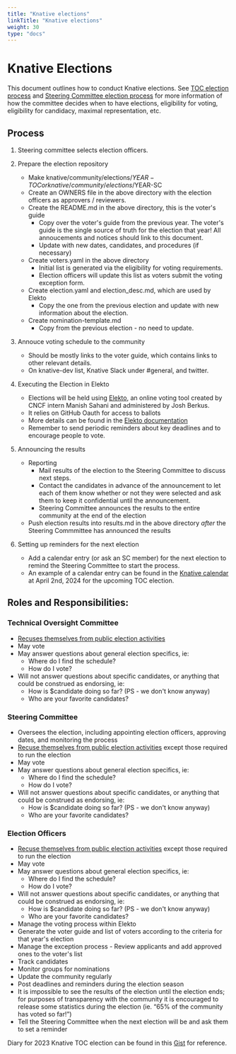 ```yaml
---
title: "Knative elections"
linkTitle: "Knative elections"
weight: 30
type: "docs"
---
```


# Knative Elections

This document outlines how to conduct Knative elections. See [TOC election process](../mechanics/TOC.md) and [Steering Committee election process](../mechanics/SC.md) for more information of how the committee decides when to have elections, eligibility for voting, eligibility for candidacy, maximal representation, etc.

## Process

1. Steering committee selects election officers.

2. Prepare the election repository

    * Make knative/community/elections/$YEAR-TOC or knative/community/elections/$YEAR-SC
    * Create an OWNERS file in the above directory with the election officers as approvers / reviewers.
    * Create the README.md in the above directory, this is the voter's guide
        * Copy over the voter's guide from the previous year. The voter's guide is the single source of truth for the election that year! All annoucements and notices should link to this document.
        * Update with new dates, candidates, and procedures (if necessary)
    * Create voters.yaml in the above directory
        * Initial list is generated via the eligibility for voting requirements.
        * Election officers will update this list as voters submit the voting exception form.
    * Create election.yaml and election_desc.md, which are used by Elekto
        * Copy the one from the previous election and update with new information about the election.
    * Create nomination-template.md
        * Copy from the previous election - no need to update.

3. Annouce voting schedule to the community

    * Should be mostly links to the voter guide, which contains links to other relevant details.
    * On knative-dev list, Knative Slack under #general, and twitter.

4. Executing the Election in Elekto

    * Elections will be held using [Elekto](https://elekto.dev/), an online voting tool created
      by CNCF intern Manish Sahani and administered by Josh Berkus. 
    * It relies on GitHub Oauth for access to ballots
    * More details can be found in the [Elekto documentation](https://elekto.dev/docs/)
    * Remember to send periodic reminders about key deadlines and to encourage people to vote.

5. Announcing the results

    * Reporting
        * Mail results of the election to the Steering Committee to discuss next steps.
        * Contact the candidates in advance of the announcement to let each of them know whether or not
          they were selected and ask them to keep it confidential until the announcement.
        * Steering Committee announces the results to the entire community at the end of the election
    * Push election results into results.md in the above directory _after_ the Steering Commmittee has announced the results

6. Setting up reminders for the next election

    * Add a calendar entry (or ask an SC member) for the next election to remind the Steering Committee to start the process.
    * An example of a calendar entry can be found in the [Knative calendar](https://calendar.google.com/calendar/u/0/embed?src=knative.team_9q83bg07qs5b9rrslp5jor4l6s@group.calendar.google.com) at April 2nd, 2024 for the upcoming TOC election.

## Roles and Responsibilities:

### Technical Oversight Committee

- [Recuses themselves from public election activities][election-recusal]
- May vote
- May answer questions about general election specifics, ie:
  - Where do I find the schedule?
  - How do I vote?
- Will not answer questions about specific candidates, or anything that could be construed as endorsing, ie:
  - How is $candidate doing so far? (PS - we don't know anyway)
  - Who are your favorite candidates?


### Steering Committee

- Oversees the election, including appointing election officers, approving dates, and monitoring the process
- [Recuse themselves from public election activities][election-recusal] except those required to run the election
- May vote
- May answer questions about general election specifics, ie:
  - Where do I find the schedule?
  - How do I vote?
- Will not answer questions about specific candidates, or anything that could be construed as endorsing, ie:
  - How is $candidate doing so far? (PS - we don't know anyway)
  - Who are your favorite candidates?

### Election Officers
- [Recuse themselves from public election activities][election-recusal] except those required to run the election
- May vote
- May answer questions about general election specifics, ie:
  - Where do I find the schedule?
  - How do I vote?
- Will not answer questions about specific candidates, or anything that could be construed as endorsing, ie:
  - How is $candidate doing so far? (PS - we don't know anyway)
  - Who are your favorite candidates?
- Manage the voting process within Elekto
- Generate the voter guide and list of voters according to the criteria for that year's election
- Manage the exception process - Review applicants and add approved ones to the voter's list 
- Track candidates
- Monitor groups for nominations
- Update the community regularly
- Post deadlines and reminders during the election season
- It is impossible to see the results of the election until the election ends; for purposes of transparency with the community it is encouraged to release some statistics during the election (ie. “65% of the community has voted so far!”)
- Tell the Steering Committee when the next election will be and ask them to set a reminder

Diary for 2023 Knative TOC election can be found in this [Gist](https://gist.github.com/aliok/136be152fef14912b9a73eb753b3267b) for reference.

[election-recusal]: https://github.com/kubernetes/steering/blob/main/elections.md#steering-committee-and-election-officer-recusal

